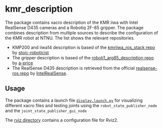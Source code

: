 # kmr_description

The package contains xacro description of the KMR iiwa with Intel RealSense D435 cameras and a Robotiq 2F-85 gripper. The package combines description from multiple sources to describe the configuration of the KMR robot at NTNU. The list shows the relevant repositories.

- KMP200 and iiwa14 description is based of the [kmriiwa_ros_stack repo](https://github.com/stoic-roboticist/kmriiwa_ros_stack) by [stoic-roboticist](https://github.com/stoic-roboticist/)
- The gripper description is based of the [roboti1_arg85_description repo](https://github.com/a-price/robotiq_arg85_description) by [a-price](https://github.com/a-price/)
- The RealSense D435 description is retrieved from the official [realsense-ros repo](https://github.com/IntelRealSense/realsense-ros) by [IntelRealSense](https://github.com/IntelRealSense/).

## Usage
The package contains a launch file [`display.launch.py`](./launch/display.launch.py) for visualizing different xacro files and testing joints using the `robot_state_publisher_node` and the `joint_state_publisher_gui_node`

The [rviz directory](./rviz) contains a configuration file for Rviz2.